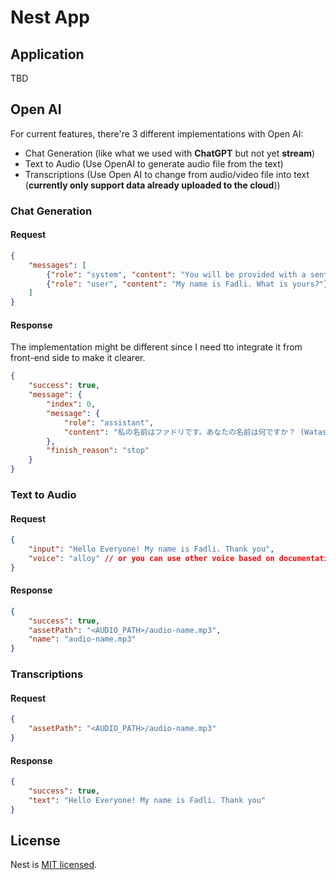 # Nest App

## Application

TBD

## Open AI

For current features, there're 3 different implementations with Open AI:
- Chat Generation (like what we used with **ChatGPT** but not yet **stream**)
- Text to Audio (Use OpenAI to generate audio file from the text)
- Transcriptions (Use Open AI to change from audio/video file into text (**currently only support data already uploaded to the cloud**))


### Chat Generation

#### Request

```json
{
    "messages": [
        {"role": "system", "content": "You will be provided with a sentence in English, and your task is to translate it into Japanese."},
        {"role": "user", "content": "My name is Fadli. What is yours?"}
    ]
}
```

#### Response

The implementation might be different since I need tto integrate it from front-end side to make it clearer.

```json
{
    "success": true,
    "message": {
        "index": 0,
        "message": {
            "role": "assistant",
            "content": "私の名前はファドリです。あなたの名前は何ですか？ (Watashi no namae wa Fadli desu. Anata no namae wa nan desu ka?)"
        },
        "finish_reason": "stop"
    }
}
```

### Text to Audio

#### Request
```json
{
    "input": "Hello Everyone! My name is Fadli. Thank you",
    "voice": "alloy" // or you can use other voice based on documentation, 'echo', 'fable', 'onyx', 'nova', 'shimmer'
}
```

#### Response
```json
{
    "success": true,
    "assetPath": "<AUDIO_PATH>/audio-name.mp3",
    "name": "audio-name.mp3"
}
```

### Transcriptions

#### Request
```json
{
    "assetPath": "<AUDIO_PATH>/audio-name.mp3"
}
```

#### Response
```json
{
    "success": true,
    "text": "Hello Everyone! My name is Fadli. Thank you"
}
```

## License
Nest is [MIT licensed](LICENSE).